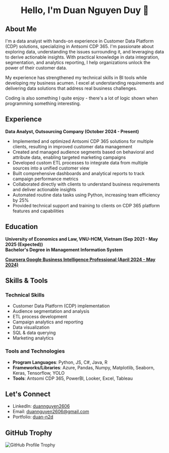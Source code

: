 <h1 align="center" color="blue">Hello, I'm Duan Nguyen Duy 👋</h1>

## About Me
I'm a data analyst with hands-on experience in Customer Data Platform (CDP) solutions, specializing in Antsomi CDP 365. I'm passionate about exploring data, understanding the issues surrounding it, and leveraging data to derive actionable insights. With practical knowledge in data integration, segmentation, and analytics reporting, I help organizations unlock the power of their customer data.

My experience has strengthened my technical skills in BI tools while developing my business acumen. I excel at understanding requirements and delivering data solutions that address real business challenges.

Coding is also something I quite enjoy - there's a lot of logic shown when programming something interesting.

## Experience

**Data Analyst, Outsourcing Company (October 2024 - Present)**
* Implemented and optimized Antsomi CDP 365 solutions for multiple clients, resulting in improved customer data management
* Created and managed audience segments based on behavioral and attribute data, enabling targeted marketing campaigns
* Developed custom ETL processes to integrate data from multiple sources into a unified customer view
* Built comprehensive dashboards and analytical reports to track campaign performance metrics
* Collaborated directly with clients to understand business requirements and deliver actionable insights
* Automated routine data tasks using Python, increasing team efficiency by 25%
* Provided technical support and training to clients on CDP 365 platform features and capabilities

## Education

**University of Economics and Law, VNU-HCM, Vietnam (Sep 2021 - May 2025 (Expected))**
<br>
**Bachelor's Degree in Management Information System**
<br>

**[Coursera Google Business Intelligence Professional (April 2024 - May 2024)](https://coursera.org/share/b049321d82e58dbc2395ef1b6bdbd2a2)**

## Skills & Tools

### Technical Skills
- Customer Data Platform (CDP) implementation
- Audience segmentation and analysis
- ETL process development
- Campaign analytics and reporting
- Data visualization
- SQL & data querying
- Marketing analytics

### Tools and Technologies
- **Program Languages**: Python, JS, C#, Java, R
- **Frameworks/Libraries**: Azure, Pandas, Numpy, Matplotlib, Seaborn, Keras, Tensorflow, YOLO
- **Tools**: Antsomi CDP 365, PowerBI, Looker, Excel, Tableau

## Let's Connect
- LinkedIn: [duannguyen2606](https://www.linkedin.com/in/duannguyen2606/)
- Email: [duannguyen2606@gmail.com](mailto:duannguyen2606@gmail.com)
- Portfolio: [duan-n2d](https://duan-n2d.github.io/)

## GitHub Trophy
![GitHub Profile Trophy](https://github-profile-trophy.vercel.app/?username=duan-n2d&theme=Margin+Width)

